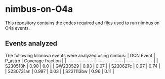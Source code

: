 # nimbus-on-O4a
This repository contains the codes required and files used to run nimbus on O4a events.

## Events analyzed
The following kilonova events were analyzed using nimbus:
| GCN Event  | P_astro | Coverage fraction |
| ------------- | ------------- | ------------- |
| S230518h | 0.90 | 0.0 |
| GW230529 | 0.93 | 0.07 |
| S230627c | 0.97 | 0.74 |
| S230731an | 0.997 | 0.03 |
| S231113bw | 0.96 | 0.11 |



